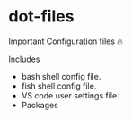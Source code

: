 # dot-files
Important Configuration files 🔥

Includes 
- bash shell config file.
- fish shell config file.
- VS code user settings file.
- Packages
